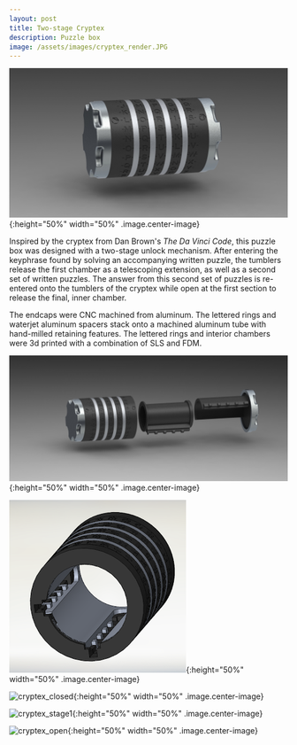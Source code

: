 ```yaml
---
layout: post
title: Two-stage Cryptex
description: Puzzle box
image: /assets/images/cryptex_render.JPG
---
```


![cryptex_render](/assets/images/cryptex_render.JPG){:height="50%" width="50%" .image.center-image}

Inspired by the cryptex from Dan Brown's <i>The Da Vinci Code</i>, this puzzle box was designed
with a two-stage unlock mechanism. After entering the keyphrase found by solving an accompanying
written puzzle, the tumblers release the first chamber as a telescoping extension, as well as a
second set of written puzzles. The answer from this second set of puzzles is re-entered onto the
tumblers of the cryptex while open at the first section to release the final, inner chamber. 

The endcaps were CNC machined from aluminum. The lettered rings and waterjet aluminum spacers stack onto
a machined aluminum tube with hand-milled retaining features. The lettered rings and interior
chambers were 3d printed with a combination of SLS and FDM. 

![cryptex_render_exploded](/assets/images/cryptex_render_exploded.JPG){:height="50%" width="50%" .image.center-image}

![cryptex_interior](/assets/images/cryptex_interior.PNG){:height="50%" width="50%" .image.center-image}

![cryptex_closed](/assets/images/cryptex_closed.jpg){:height="50%" width="50%" .image.center-image}

![cryptex_stage1](/assets/images/cryptex_stage1.jpg){:height="50%" width="50%" .image.center-image}

![cryptex_open](/assets/images/cryptex_open.jpg){:height="50%" width="50%" .image.center-image}


